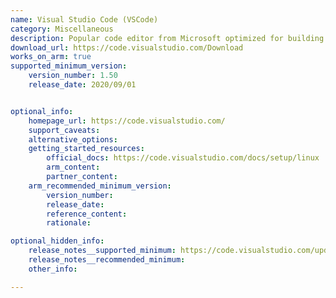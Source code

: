 ```yaml
---
name: Visual Studio Code (VSCode)
category: Miscellaneous
description: Popular code editor from Microsoft optimized for building and debugging modern web and cloud applications. 
download_url: https://code.visualstudio.com/Download
works_on_arm: true
supported_minimum_version:
    version_number: 1.50
    release_date: 2020/09/01


optional_info:
    homepage_url: https://code.visualstudio.com/
    support_caveats:
    alternative_options:
    getting_started_resources:
        official_docs: https://code.visualstudio.com/docs/setup/linux
        arm_content:
        partner_content:
    arm_recommended_minimum_version:
        version_number:
        release_date:
        reference_content:
        rationale:

optional_hidden_info:
    release_notes__supported_minimum: https://code.visualstudio.com/updates/v1_50
    release_notes__recommended_minimum:
    other_info:

---
```

